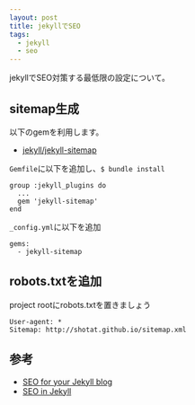 ```yaml
---
layout: post
title: jekyllでSEO
tags:
  - jekyll
  - seo
---
```


jekyllでSEO対策する最低限の設定について。

## sitemap生成
以下のgemを利用します。

* [ jekyll/jekyll-sitemap ]( https://github.com/jekyll/jekyll-sitemap )

`Gemfile`に以下を追加し、`$ bundle install`

~~~
group :jekyll_plugins do
  ...
  gem 'jekyll-sitemap'
end
~~~

`_config.yml`に以下を追加

~~~
gems:
  - jekyll-sitemap
~~~

## robots.txtを追加

project rootにrobots.txtを置きましょう

~~~
User-agent: *
Sitemap: http://shotat.github.io/sitemap.xml
~~~

## 参考

* [ SEO for your Jekyll blog ]( http://vdaubry.github.io/2014/10/21/SEO-for-your-Jekyll-blog/ )
* [ SEO in Jekyll ]( http://jekyll.tips/tutorials/seo/ )

